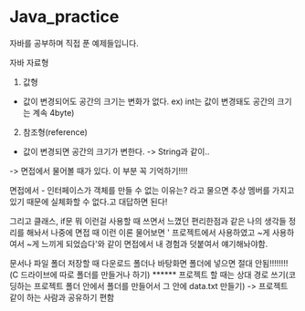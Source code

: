 # Java_practice
자바를 공부하며 직접 푼 예제들입니다.



자바 자료형
1. 값형
 - 값이 변경되어도 공간의 크기는 변화가 없다. ex) int는 값이 변경돼도 공간의 크기는 계속 4byte)
2. 참조형(reference)
 - 값이 변경되면 공간의 크기가 변한다. -> String과 같이..
    
-> 면접에서 물어볼 때가 있다. 이 부분 꼭 기억하기!!!!

면접에서 - 인터페이스가 객체를 만들 수 없는 이유는? 라고 물으면 추상 멤버를 가지고 있기 때문에 실체화할 수 없다.고 대답하면 된다!


그리고 클래스, if문 뭐 이런걸 사용할 때 쓰면서 느꼈던 편리한점과 같은 나의 생각들 정리를 해놔서 나중에 면접 때 이런 이론 물어보면 ' 프로젝트에서 사용하였고 ~게 사용하여서 ~게 느끼게 되었습다'와 같이 면접에서 내 경험과 덧붙여서 얘기해놔야함.


문서나 파일 폴더 저장할 때 다운로드 폴더나 바탕화면 폴더에 넣으면 절대 안됨!!!!!!!! (C 드라이브에 따로 폴더를 만들거나 하기)
****** 프로젝트 할 때는 상대 경로 쓰기(코딩하는 프로젝트 폴더 안에서 폴더를 만들어서 그 안에 data.txt 만들기) -> 프로젝트 같이 하는 사람과 공유하기 편함
